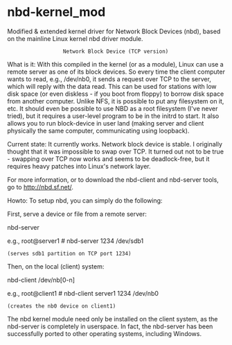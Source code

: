 # nbd-kernel_mod
Modified &amp; extended kernel driver for Network Block Devices (nbd),
based on the mainline Linux kernel nbd driver module.


                      Network Block Device (TCP version)
                                       
   What is it: With this compiled in the kernel (or as a module), Linux
   can use a remote server as one of its block devices. So every time
   the client computer wants to read, e.g., /dev/nb0, it sends a
   request over TCP to the server, which will reply with the data read.
   This can be used for stations with low disk space (or even diskless -
   if you boot from floppy) to borrow disk space from another computer.
   Unlike NFS, it is possible to put any filesystem on it, etc. It should
   even be possible to use NBD as a root filesystem (I've never tried),
   but it requires a user-level program to be in the initrd to start.
   It also allows you to run block-device in user land (making server
   and client physically the same computer, communicating using loopback).
   
   Current state: It currently works. Network block device is stable.
   I originally thought that it was impossible to swap over TCP. It
   turned out not to be true - swapping over TCP now works and seems
   to be deadlock-free, but it requires heavy patches into Linux's
   network layer.
   
   For more information, or to download the nbd-client and nbd-server
   tools, go to http://nbd.sf.net/.

   Howto: To setup nbd, you can simply do the following:

   First, serve a device or file from a remote server:

   nbd-server <port-number> <device-or-file-to-serve-to-client>

   e.g.,
	root@server1 # nbd-server 1234 /dev/sdb1

	(serves sdb1 partition on TCP port 1234)

   Then, on the local (client) system:

   nbd-client <server-name-or-IP> <server-port-number> /dev/nb[0-n]

   e.g.,
	root@client1 # nbd-client server1 1234 /dev/nb0

	(creates the nb0 device on client1)

   The nbd kernel module need only be installed on the client
   system, as the nbd-server is completely in userspace. In fact,
   the nbd-server has been successfully ported to other operating
   systems, including Windows.
